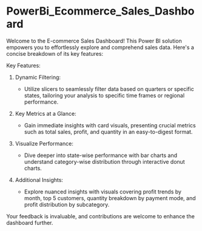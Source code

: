# PowerBi_Ecommerce_Sales_Dashboard

Welcome to the E-commerce Sales Dashboard! This Power BI solution empowers you to effortlessly explore and comprehend sales data. Here's a concise breakdown of its key features:

Key Features:

1. Dynamic Filtering:
   - Utilize slicers to seamlessly filter data based on quarters or specific states, tailoring your analysis to specific time frames or regional performance.

2. Key Metrics at a Glance:
   - Gain immediate insights with card visuals, presenting crucial metrics such as total sales, profit, and quantity in an easy-to-digest format.

3. Visualize Performance:
   - Dive deeper into state-wise performance with bar charts and understand category-wise distribution through interactive donut charts.

4. Additional Insights:
   - Explore nuanced insights with visuals covering profit trends by month, top 5 customers, quantity breakdown by payment mode, and profit distribution by subcategory.


Your feedback is invaluable, and contributions are welcome to enhance the dashboard further.

